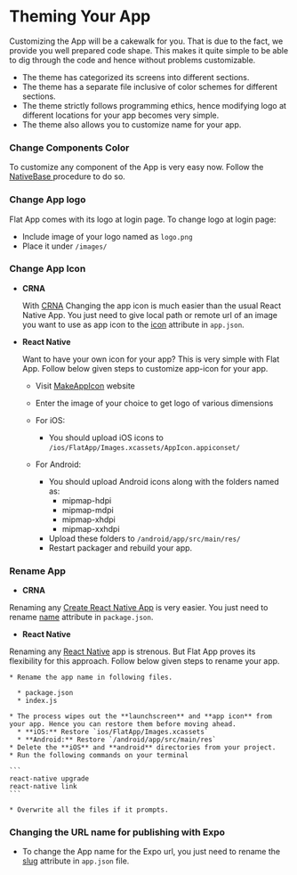 # Theming Your App

Customizing the App will be a cakewalk for you. That is due to the fact, we provide you well prepared code shape. This makes it quite simple to be able to dig through the code and hence without problems customizable.

* The theme has categorized its screens into different sections.
* The theme has a separate file inclusive of color schemes for different sections.
* The theme strictly follows programming ethics, hence modifying logo at different locations for your app becomes very simple.
* The theme also allows you to customize name for your app.

### Change Components Color

To customize any component of the App is very easy now.
Follow the [NativeBase ](https://docs.nativebase.io/Customize.html#Customize) procedure to do so.

### Change App logo

Flat App comes with its logo at login page. To change logo at login page:

* Include image of your logo named as `logo.png`
* Place it under `/images/`

### Change App Icon

* **CRNA**

  With [CRNA](https://github.com/react-community/create-react-native-app) Changing the app icon is much easier than the usual React Native App. You just need to give local path or remote url of an image you want to use as app icon to the [icon](https://docs.expo.io/versions/latest/guides/app-icons.html) attribute in `app.json`.

* **React Native**

  Want to have your own icon for your app? This is very simple with Flat App.
  Follow below given steps to customize app-icon for your app.

    * Visit [MakeAppIcon](https://makeappicon.com/) website
    * Enter the image of your choice to get logo of various dimensions
    * For iOS:
      * You should upload iOS icons to `/ios/FlatApp/Images.xcassets/AppIcon.appiconset/`
    * For Android:
    
      * You should upload Android icons along with the folders named as:
        * mipmap-hdpi
        * mipmap-mdpi
        * mipmap-xhdpi
        * mipmap-xxhdpi
      * Upload these folders to `/android/app/src/main/res/`
      * Restart packager and rebuild your app.

### Rename App

* **CRNA**

Renaming any [Create React Native App](https://github.com/react-community/create-react-native-app) is very easier.
You just need to rename [name](https://docs.expo.io/versions/latest/guides/configuration.html#name) attribute in `package.json`.

* **React Native**

Renaming any [React Native](https://github.com/facebook/react-native) app is strenous. But Flat App proves its flexibility for this approach.
Follow below given steps to rename your app.

    * Rename the app name in following files.
    
      * package.json
      * index.js
    
    * The process wipes out the **launchscreen** and **app icon** from your app. Hence you can restore them before moving ahead.
      * **iOS:** Restore `ios/FlatApp/Images.xcassets`
      * **Android:** Restore `/android/app/src/main/res`
    * Delete the **iOS** and **android** directories from your project.
    * Run the following commands on your terminal
    
    ```
    react-native upgrade
    react-native link
    ```
    
    * Overwrite all the files if it prompts.

### Changing the URL name for publishing with Expo

* To change the App name for the Expo url, you just need to rename the [slug](https://docs.expo.io/versions/latest/guides/configuration.html#slug) attribute in `app.json` file.
